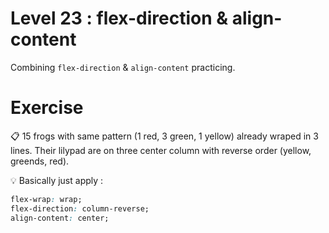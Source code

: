 # Level 23 : flex-direction & align-content

Combining `flex-direction` & `align-content` practicing.

# Exercise

:clipboard: 15 frogs with same pattern (1 red, 3 green, 1 yellow) already wraped in 3 lines. Their lilypad are on three center column with reverse order (yellow, greends, red).

:bulb: Basically just apply : 

```css
flex-wrap: wrap;
flex-direction: column-reverse;
align-content: center;
```
